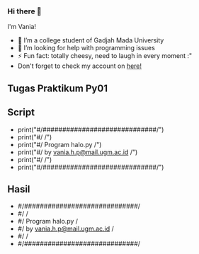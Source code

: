 ### Hi there 👋 
I'm Vania!
- 🌱 I’m a college student of Gadjah Mada University
- 🤔 I’m looking for help with programming issues
- ⚡ Fun fact: totally cheesy, need to laugh in every moment :"
- Don't forget to check my account on [here!](https://www.instagram.com/vaniahp_/)
## Tugas Praktikum Py01
## Script 
- print("#/#############################/")
- print("#/                             /")
- print("#/     Program halo.py         /")
- print("#/ by vania.h.p@mail.ugm.ac.id /")
- print("#/                             /")
- print("#/#############################/")
## Hasil
- #/#############################/
- #/                             /
- #/     Program halo.py         /
- #/ by vania.h.p@mail.ugm.ac.id /
- #/                             /
- #/#############################/
<!--
**vaniahp/vaniahp** is a ✨ _special_ ✨ repository because its `README.md` (this file) appears on your GitHub profile.

Here are some ideas to get you started:


-->
